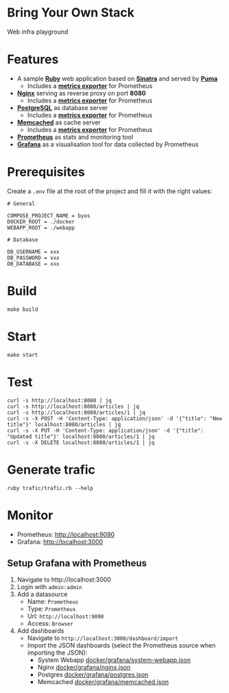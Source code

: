 # Bring Your Own Stack

Web infra playground

# Features

* A sample **[Ruby](https://www.ruby-lang.org/)** web application based on **[Sinatra](http://sinatrarb.com/)** and served by **[Puma](http://puma.io/)**
  * Includes a **[metrics exporter](https://prometheus.io/docs/guides/node-exporter/)** for Prometheus
* **[Nginx](https://www.nginx.com/)** serving as reverse proxy on port **8080**
  * Includes a **[metrics exporter](https://github.com/nginxinc/nginx-prometheus-exporter)** for Prometheus
* **[PostgreSQL](https://www.postgresql.org/)** as database server
  * Includes a **[metrics exporter](https://github.com/wrouesnel/postgres_exporter)** for Prometheus
* **[Memcached](https://memcached.org/)** as cache server
  * Includes a **[metrics exporter](https://github.com/prometheus/memcached_exporter)** for Prometheus
* **[Prometheus](https://prometheus.io/)** as stats and monitoring tool
* **[Grafana](https://grafana.com/)** as a visualisation tool for data collected by Prometheus

# Prerequisites

Create a `.env` file at the root of the project and fill it with the right values:

```
# General

COMPOSE_PROJECT_NAME = byos
DOCKER_ROOT = ./docker
WEBAPP_ROOT = ./webapp

# Database

DB_USERNAME = xxx
DB_PASSWORD = xxx
DB_DATABASE = xxx
```

# Build

```
make build
```

# Start

```
make start
```

# Test

```
curl -s http://localhost:8080 | jq
curl -s http://localhost:8080/articles | jq
curl -s http://localhost:8080/articles/1 | jq
curl -s -X POST -H 'Content-Type: application/json' -d '{"title": "New title"}' localhost:8080/articles | jq
curl -s -X PUT -H 'Content-Type: application/json' -d '{"title": "Updated title"}' localhost:8080/articles/1 | jq
curl -s -X DELETE localhost:8080/articles/1 | jq
```

# Generate trafic

```
ruby trafic/trafic.rb --help
```

# Monitor

* Prometheus: [http://localhost:9090](http://localhost:9090)
* Grafana: [http://localhost:3000](http://localhost:3000)

## Setup Grafana with Prometheus

1. Navigate to http://localhost:3000
2. Login with `admin:admin`
3. Add a datasource
   - Name: `Prometheus`
   - Type: `Prometheus`
   - Url: `http://localhost:9090`
   - Access: `Browser`
4. Add dashboards
   - Navigate to `http://localhost:3000/dashboard/import`
   - Import the JSON dashboards (select the Prometheus source when importing the JSON):
     - System Webapp [docker/grafana/system-webapp.json](docker/grafana/system-webapp.json)
     - Nginx [docker/grafana/nginx.json](docker/grafana/nginx.json)
     - Postgres [docker/grafana/postgres.json](docker/grafana/postgres.json)
     - Memcached [docker/grafana/memcached.json](docker/grafana/memcached.json)

